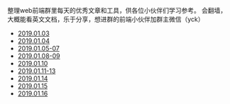 整理web前端群里每天的优秀文章和工具，供各位小伙伴们学习参考。
会翻墙，大概能看英文文档，乐于分享，想进群的前端小伙伴加群主微信（yck）


* [2019.01.03](https://github.com/hkdg/web-data-summary/blob/master/2019.01.03.md)
* [2019.01.04](https://github.com/hkdg/web-data-summary/blob/master/2019.01.04.md)
* [2019.01.05-07](https://github.com/hkdg/web-data-summary/blob/master/2019.01.05-07.md)
* [2019.01.08-09](https://github.com/hkdg/web-data-summary/blob/master/2019.01.08-09.md)
* [2019.01.10](https://github.com/hkdg/web-data-summary/blob/master/2019.01.10.md)
* [2019.01.11-13](https://github.com/hkdg/web-data-summary/blob/master/2019.01.11-13.md)
* [2019.01.14](https://github.com/hkdg/web-data-summary/blob/master/2019.01.14.md)
* [2019.01.15](https://github.com/hkdg/web-data-summary/blob/master/2019.01.15.md)
* [2019.01.16](https://github.com/hkdg/web-data-summary/blob/master/2019.01.16.md)

